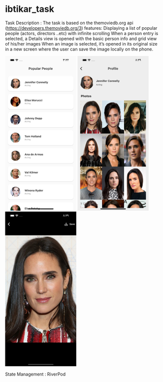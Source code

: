 # ibtikar_task

Task Description :
The task is based on the themoviedb.org api (https://developers.themoviedb.org/3)
features: 
Displaying a list of popular people (actors, directors ..etc) with infinite scrolling
When a person entry is selected, a Details view is opened with the basic person info and grid view of his/her images
When an image is selected, it’s opened in its original size in a new screen where the user can save the image locally on the phone.

 

<span align="center">
  <img src="screenshots/home_page.png"    height="500">
  <img src="screenshots/person_details.png"   height="500">
  <img src="screenshots/image_view.png"   height="500">
</span>


State Management : 
RiverPod 
  
